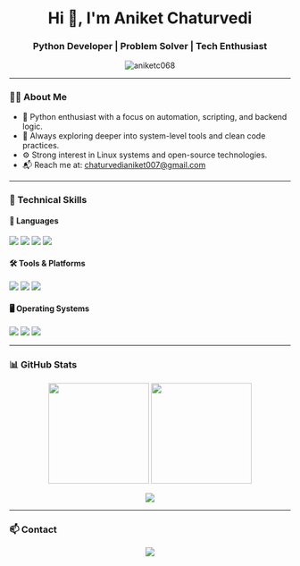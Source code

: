 <h1 align="center">Hi 👋, I'm Aniket Chaturvedi</h1>
<h3 align="center">Python Developer | Problem Solver | Tech Enthusiast</h3>

<p align="center">
  <img src="https://komarev.com/ghpvc/?username=aniketc068&label=Profile%20Views&color=0e75b6&style=flat-square" alt="aniketc068" />
</p>


---

### 👨‍💻 About Me

- 🐍 Python enthusiast with a focus on automation, scripting, and backend logic.
- 🧠 Always exploring deeper into system-level tools and clean code practices.
- ⚙️ Strong interest in Linux systems and open-source technologies.
- 📬 Reach me at: [chaturvedianiket007@gmail.com](mailto:chaturvedianiket007@gmail.com)

---

### 💼 Technical Skills

#### 🧰 Languages
<p>
  <img src="https://img.shields.io/badge/Python-3776AB?style=for-the-badge&logo=python&logoColor=white"/>
  <img src="https://img.shields.io/badge/HTML-E34F26?style=for-the-badge&logo=html5&logoColor=white"/>
  <img src="https://img.shields.io/badge/CSS-1572B6?style=for-the-badge&logo=css3&logoColor=white"/>
  <img src="https://img.shields.io/badge/JavaScript-F7DF1E?style=for-the-badge&logo=javascript&logoColor=black"/>
</p>

#### 🛠 Tools & Platforms
<p>
  <img src="https://img.shields.io/badge/MySQL-4479A1?style=for-the-badge&logo=mysql&logoColor=white"/>
  <img src="https://img.shields.io/badge/GitHub-181717?style=for-the-badge&logo=github&logoColor=white"/>
  <img src="https://img.shields.io/badge/VS%20Code-007ACC?style=for-the-badge&logo=visual-studio-code&logoColor=white"/>
</p>

#### 🖥 Operating Systems
<p>
  <img src="https://img.shields.io/badge/Linux-FCC624?style=for-the-badge&logo=linux&logoColor=black"/>
  <img src="https://img.shields.io/badge/Windows-0078D6?style=for-the-badge&logo=windows&logoColor=white"/>
  <img src="https://img.shields.io/badge/macOS-000000?style=for-the-badge&logo=apple&logoColor=white"/>
</p>

---

### 📊 GitHub Stats

<p align="center">
  <img src="https://github-readme-stats.vercel.app/api?username=aniketc068&show_icons=true&theme=tokyonight&hide_border=true" height="180" />
  <img src="https://github-readme-stats.vercel.app/api/top-langs/?username=aniketc068&layout=compact&theme=tokyonight&hide_border=true" height="180" />
</p>

<p align="center">
  <img src="https://github-readme-streak-stats.herokuapp.com/?user=aniketc068&theme=tokyonight&hide_border=true" />
</p>

---

### 📫 Contact

<p align="center">
  <a href="mailto:chaturvedianiket007@gmail.com">
    <img src="https://img.shields.io/badge/Email-Me-red?style=for-the-badge&logo=gmail&logoColor=white"/>
  </a>
</p>
